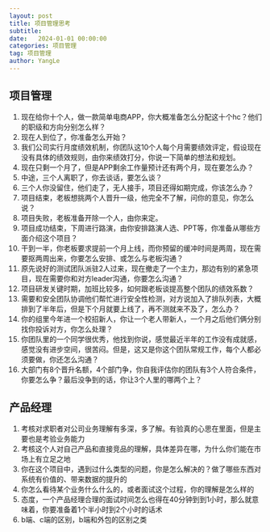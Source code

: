 ```yaml
---
layout: post
title: 项目管理思考
subtitle: 
date:   2024-01-01 00:00:00
categories: 项目管理
tag: 项目管理
author: YangLe
---
```






## 项目管理

1. 现在给你十个人，做一款简单电商APP，你大概准备怎么分配这十个hc？他们的职级和方向分别怎么样？
2. 现在人到位了，你准备怎么开始？
3. 我们公司实行月度绩效机制，你团队这10个人每个月需要绩效评定，假设现在没有具体的绩效规则，由你来绩效打分，你说一下简单的想法和规划。
4. 现在只剩一个月了，但是APP剩余工作量预计还有两个月，现在要怎么办？
5. 中途，三个人离职了，你去谈话，要怎么谈？
6. 三个人你没留住，他们走了，无人接手，项目还得如期完成，你该怎么办？
7. 项目结束，老板想挑两个人晋升一级，他完全不了解，问你的意见，你怎么说？
8. 项目失败，老板准备开除一个人，由你来定。
9. 项目成功结束，下周进行路演，由你安排路演人选、PPT等，你准备从哪些方面介绍这个项目？
10. 干到一半，你老板要求提前一个月上线，而你预留的缓冲时间是两周，现在需要抠两周出来，你要怎么安排、或怎么与老板沟通？
11. 原先说好的测试团队派驻2人过来，现在撤走了一个主力，那边有别的紧急项目，现在需要你和对方leader沟通，你要怎么沟通？
12. 项目研发关键时期，加班比较多，如何跟老板谈提高整个团队的绩效系数？
13. 需要和安全团队协调他们帮忙进行安全性检测，对方说加入了排队列表，大概排到了半年后，但是下个月就要上线了，再不测就来不及了，怎么办？
14. 你的组里今年进一个校招新人，你让一个老人带新人，一个月之后他们俩分别找你投诉对方，你怎么处理？
15. 你团队里的一个同学很优秀，他找到你说，感觉最近半年的工作没有成就感，感觉没有进步空间，很苦闷。但是，这又是你这个团队常规工作，每个人都必须要做，你还怎么沟通？
16. 大部门有8个晋升名额，4个部门争，你自我评估你的团队有3个人符合条件，你要怎么争？最后没争到的话，你让3个人里的哪两个上？





## 产品经理

1. 考核对求职者对公司业务理解有多深，多了解。有验真的心思在里面，但是主要也是考验业务能力
2. 考核这个人对自己产品和直接竞品的理解，具体差异在哪，为什么你们能在市场上有立足之地
3. 你在这个项目中，遇到过什么类型的问题，你是怎么解决的？做了哪些东西对系统有价值的、带来数据的提升的
4. 你怎么看待某个业务什么什么的，或者面试这个过程，你的理解是怎么样的
5. 态度，一个产品经理合理的面试时间怎么也得在40分钟到到1小时，那么就意味着，你要准备着1个半小时到2个小时的话术
6. b端、c端的区别，b端和外包的区别之类